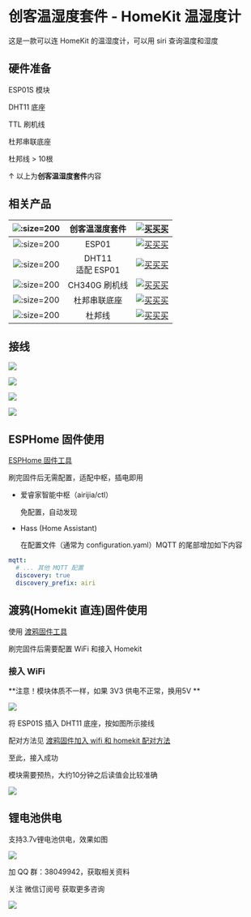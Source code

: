 # 创客温湿度套件 - HomeKit 温湿度计 

这是一款可以连 HomeKit 的温湿度计，可以用 siri 查询温度和湿度

## 硬件准备

ESP01S 模块

DHT11 底座

TTL 刷机线

杜邦串联底座

杜邦线 > 10根

↑ 以上为**创客温湿度套件**内容

## 相关产品

| ![](http://pic.airijia.com/doc/20181122164201.png ':size=200')| 创客温湿度套件 |  [![买买买](http://cdn.airijia.com/b6eca8da724952cc0251.gif ':size=150')](https://item.taobao.com/item.htm?id=577014079869) |  
|:-:|:-:|:-:|
| ![](http://pic.airijia.com/doc/20181122164130.png ':size=200')| ESP01 |  [![买买买](http://cdn.airijia.com/b6eca8da724952cc0251.gif ':size=150')](https://item.taobao.com/item.htm?id=45607865463  ) |
| ![](https://ws1.sinaimg.cn/large/007fN5Xegy1fwx3cp2h9kj30m80m8jyr.jpg ':size=200')| DHT11<br> 适配 ESP01 |  [![买买买](http://cdn.airijia.com/b6eca8da724952cc0251.gif ':size=150')](https://item.taobao.com/item.htm?id=551900769285) |
| ![](http://pic.airijia.com/doc/20181122161759.png ':size=200')| CH340G 刷机线 |  [![买买买](http://cdn.airijia.com/b6eca8da724952cc0251.gif ':size=150')](https://item.taobao.com/item.htm?id=45528507062) |
| ![](http://pic.airijia.com/doc/20181122164315.png ':size=200')| 杜邦串联底座 |  [![买买买](http://cdn.airijia.com/b6eca8da724952cc0251.gif ':size=150')](https://item.taobao.com/item.htm?id=45607601999) |
| ![](http://pic.airijia.com/doc/20181122162418.png ':size=200')| 杜邦线 |  [![买买买](http://cdn.airijia.com/b6eca8da724952cc0251.gif ':size=150')](https://item.taobao.com/item.htm?id=45608073136) |





## 接线


![](http://pic.airijia.com/doc/20190603093526.png)

![](http://pic.airijia.com/doc/20190603093545.png)

![](http://pic.airijia.com/doc/20190603093555.png)

![](http://pic.airijia.com/doc/20190603093607.png)





## ESPHome 固件使用

[ESPHome 固件工具](diy/flasher)



刷完固件后无需配置，适配中枢，插电即用


 - 爱睿家智能中枢（airijia/ctl）

    免配置，自动发现

 - Hass (Home Assistant)

   在配置文件（通常为 configuration.yaml）MQTT 的尾部增加如下内容

```yaml
mqtt:
  # ... 其他 MQTT 配置
  discovery: true
  discovery_prefix: airi
```


## 渡鸦(Homekit 直连)固件使用


使用 [渡鸦固件工具](raven/flasher)


刷完固件后需要配置 WiFi 和接入 Homekit


### 接入 WiFi

**注意！模块体质不一样，如果 3V3 供电不正常，换用5V **


![](http://pic.airijia.com/doc/20190603093622.png)


将 ESP01S 插入 DHT11 底座，按如图所示接线



配对方法见 [渡鸦固件加入 wifi 和 homekit 配对方法](diy/raven) 



至此，接入成功

模块需要预热，大约10分钟之后读值会比较准确



![](http://pic.airijia.com/doc/20190603093638.png)

## 锂电池供电

支持3.7v锂电池供电，效果如图

![](http://pic.airijia.com/doc/20190603093841.png)




加 QQ 群：38049942，获取相关资料

关注 微信订阅号 获取更多咨询

![](http://pic.airijia.com/doc/20190603093904.png)










